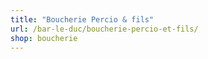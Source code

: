 ```yaml
---
title: "Boucherie Percio & fils"
url: /bar-le-duc/boucherie-percio-et-fils/
shop: boucherie
---
```

